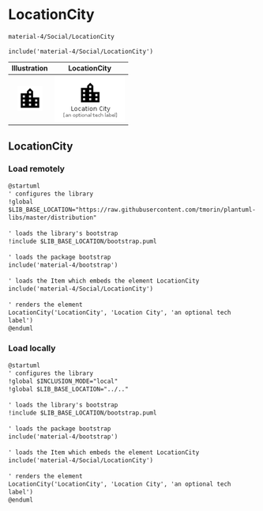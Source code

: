 # LocationCity


```text
material-4/Social/LocationCity
```

```text
include('material-4/Social/LocationCity')
```



| Illustration | LocationCity |
| :---: | :---: |
| ![illustration for Illustration](../../material-4/Social/LocationCity.png) | ![illustration for LocationCity](../../material-4/Social/LocationCity.Local.png) |




## LocationCity

### Load remotely
```plantuml
@startuml
' configures the library
!global $LIB_BASE_LOCATION="https://raw.githubusercontent.com/tmorin/plantuml-libs/master/distribution"

' loads the library's bootstrap
!include $LIB_BASE_LOCATION/bootstrap.puml

' loads the package bootstrap
include('material-4/bootstrap')

' loads the Item which embeds the element LocationCity
include('material-4/Social/LocationCity')

' renders the element
LocationCity('LocationCity', 'Location City', 'an optional tech label')
@enduml
```

### Load locally
```plantuml
@startuml
' configures the library
!global $INCLUSION_MODE="local"
!global $LIB_BASE_LOCATION="../.."

' loads the library's bootstrap
!include $LIB_BASE_LOCATION/bootstrap.puml

' loads the package bootstrap
include('material-4/bootstrap')

' loads the Item which embeds the element LocationCity
include('material-4/Social/LocationCity')

' renders the element
LocationCity('LocationCity', 'Location City', 'an optional tech label')
@enduml
```

